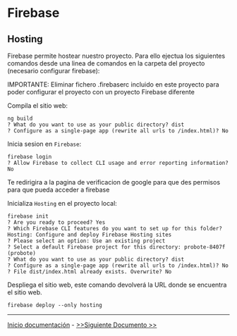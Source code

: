 # Firebase 
## Hosting

Firebase permite hostear nuestro proyecto. Para ello ejectua los siguientes comandos desde una linea de comandos en la carpeta del proyecto (necesario configurar firebase):

IMPORTANTE: Eliminar fichero .firebaserc incluido en este proyecto para poder configurar el proyecto con un proyecto Firebase diferente

Compila el sitio web:
```
ng build
? What do you want to use as your public directory? dist
? Configure as a single-page app (rewrite all urls to /index.html)? No
```

Inicia sesion en `Firebase`:

```
firebase login
? Allow Firebase to collect CLI usage and error reporting information? No

```
Te redirigira a la pagina de verificacion de google para que des permisos para que pueda acceder a firebase

Inicializa `Hosting` en el proyecto local:

```
firebase init
? Are you ready to proceed? Yes
? Which Firebase CLI features do you want to set up for this folder? Hosting: Configure and deploy Firebase Hosting sites
? Please select an option: Use an existing project
? Select a default Firebase project for this directory: probote-8407f (probote)
? What do you want to use as your public directory? dist
? Configure as a single-page app (rewrite all urls to /index.html)? No
? File dist/index.html already exists. Overwrite? No
```
Despliega el sitio web, este comando devolverá la URL donde se encuentra el sitio web.

```
firebase deploy --only hosting
```

---

[Inicio documentación](../README.md) - [>>Siguiente Documento >>](functions.md)
